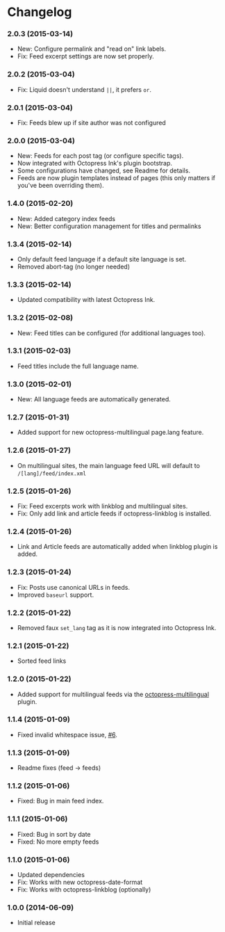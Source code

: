 # Changelog

### 2.0.3 (2015-03-14)
- New: Configure permalink and "read on" link labels.
- Fix: Feed excerpt settings are now set properly.

### 2.0.2 (2015-03-04)
- Fix: Liquid doesn't understand `||`, it prefers `or`.

### 2.0.1 (2015-03-04)
- Fix: Feeds blew up if site author was not configured

### 2.0.0 (2015-03-04)
- New: Feeds for each post tag (or configure specific tags).
- Now integrated with Octopress Ink's plugin bootstrap.
- Some configurations have changed, see Readme for details.
- Feeds are now plugin templates instead of pages (this only matters if you've been overriding them).

### 1.4.0 (2015-02-20)
- New: Added category index feeds
- New: Better configuration management for titles and permalinks

### 1.3.4 (2015-02-14)

- Only default feed language if a default site language is set.
- Removed abort-tag (no longer needed)

### 1.3.3 (2015-02-14)

- Updated compatibility with latest Octopress Ink.

### 1.3.2 (2015-02-08)

- New: Feed titles can be configured (for additional languages too).

### 1.3.1 (2015-02-03)

- Feed titles include the full language name.

### 1.3.0 (2015-02-01)

- New: All language feeds are automatically generated.

### 1.2.7 (2015-01-31)

- Added support for new octopress-multilingual page.lang feature.

### 1.2.6 (2015-01-27)

- On multilingual sites, the main language feed URL will default to `/[lang]/feed/index.xml`

### 1.2.5 (2015-01-26)

- Fix: Feed excerpts work with linkblog and multilingual sites.
- Fix: Only add link and article feeds if octopress-linkblog is installed.

### 1.2.4 (2015-01-26)

- Link and Article feeds are automatically added when linkblog plugin is added.

### 1.2.3 (2015-01-24)
- Fix: Posts use canonical URLs in feeds.
- Improved `baseurl` support.

### 1.2.2 (2015-01-22)
- Removed faux `set_lang` tag as it is now integrated into Octopress Ink.

### 1.2.1 (2015-01-22)
- Sorted feed links

### 1.2.0 (2015-01-22)
- Added support for multilingual feeds via the [octopress-multilingual](https://github.com/octopress/multilingual) plugin.

### 1.1.4 (2015-01-09)
- Fixed invalid whitespace issue, [#6](https://github.com/octopress/feeds/issues/6).

### 1.1.3 (2015-01-09)
- Readme fixes (feed -> feeds)

### 1.1.2 (2015-01-06)
- Fixed: Bug in main feed index.

### 1.1.1 (2015-01-06)

- Fixed: Bug in sort by date
- Fixed: No more empty feeds

### 1.1.0 (2015-01-06)

- Updated dependencies
- Fix: Works with new octopress-date-format
- Fix: Works with octopress-linkblog (optionally)

### 1.0.0 (2014-06-09)

- Initial release
